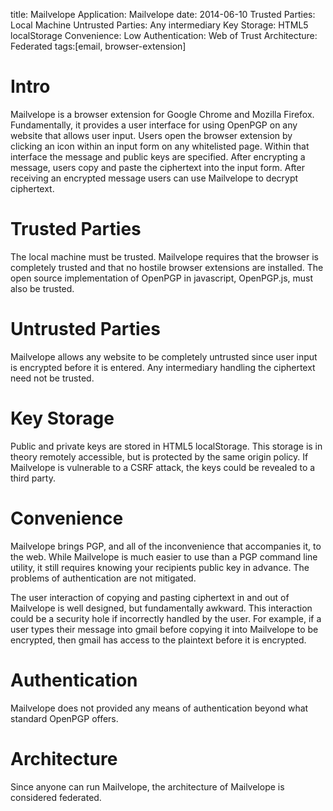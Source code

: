 title: Mailvelope
Application: Mailvelope
date: 2014-06-10
Trusted Parties: Local Machine
Untrusted Parties: Any intermediary
Key Storage: HTML5 localStorage
Convenience: Low
Authentication: Web of Trust
Architecture: Federated
tags:[email, browser-extension]

# Intro

Mailvelope is a browser extension for Google Chrome and Mozilla Firefox.
Fundamentally, it provides a user interface for using OpenPGP on any website
that allows user input. Users open the browser extension by clicking an icon
within an input form on any whitelisted page. Within that interface the message
and public keys are specified. After encrypting a message, users copy and paste
the ciphertext into the input form. After receiving an encrypted message users
can use Mailvelope to decrypt ciphertext.

# Trusted Parties

The local machine must be trusted. Mailvelope requires that the browser is
completely trusted and that no hostile browser extensions are installed. The
open source implementation of OpenPGP in javascript, OpenPGP.js, must also be
trusted.

# Untrusted Parties

Mailvelope allows any website to be completely untrusted since user input is
encrypted before it is entered. Any intermediary handling the ciphertext need
not be trusted.

# Key Storage

Public and private keys are stored in HTML5 localStorage. This storage is in
theory remotely accessible, but is protected by the same origin policy. If
Mailvelope is vulnerable to a CSRF attack, the keys could be revealed to a
third party.

# Convenience

Mailvelope brings PGP, and all of the inconvenience that accompanies it, to the
web. While Mailvelope is much easier to use than a PGP command line utility, it
still requires knowing your recipients public key in advance. The problems of
authentication are not mitigated.

The user interaction of copying and pasting ciphertext in and out of Mailvelope
is well designed, but fundamentally awkward. This interaction could be a
security hole if incorrectly handled by the user. For example, if a user types
their message into gmail before copying it into Mailvelope to be encrypted,
then gmail has access to the plaintext before it is encrypted.

# Authentication

Mailvelope does not provided any means of authentication beyond what standard
OpenPGP offers.

# Architecture

Since anyone can run Mailvelope, the architecture of Mailvelope is considered
federated.
